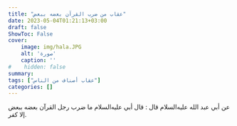 ```yaml
---
title: "عقاب من ضرب القرآن بعضه ببعض"
date: 2023-05-04T01:21:13+03:00
draft: false
ShowToc: False
cover:
    image: img/hala.JPG
    alt: 'صورة'
    caption: ''
#    hidden: false
summary: 
tags: ["عقاب أصناف من الناس"]
categories: []
---
```

عن أبي عبد الله
عليه‌السلام قال : قال أبي عليه‌السلام ما ضرب رجل القرآن بعضه ببعض
إلا كفر.

